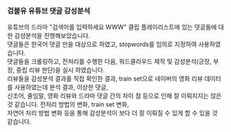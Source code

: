### 검블유 유튜브 댓글 감성분석
유튜브의 드라마 "검색어를 입력하세요 WWW" 클립 플레이리스트에 있는 댓글들에 대한 감성분석을 진행해보았습니다.  
댓글들은 한국어 댓글 만을 대상으로 하였고, stopwords를 임의로 지정하여 사용하였습니다.  
댓글들을 크롤링하고, 전처리를 수행한 다음, 워드클라우드 제작 및 감성분석(긍정, 부정, 중립 리뷰 판단)을 실시 하였습니다.  
리뷰들을 감성분석 결과를 직접 확인한 결과, train set으로 네이버의 영화 리뷰 데이터를 사용하였는데 분석 결과, 이상한 댓글,  
신조어, 줄임말, 영화 리뷰와 드라마 댓글 간의 차이 점 등으로 인해 잘 이뤄지지는 않은 것 같습니다. 전처리 방법의 변화, train set 변화,  
자연어 처리 방법 변화 등을 통해 감성분석이 보다 더 잘 이뤄질 수 있게 할 수 있을 것 같습니다.  
